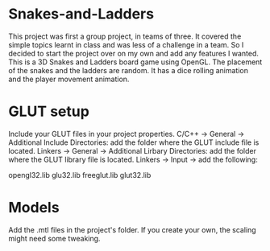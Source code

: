 Snakes-and-Ladders
==================

This project was first a group project, in teams of three. It covered the simple topics learnt in class and was less of a challenge in a team. So I decided to start the project over on my own and add any features I wanted.
This is a 3D Snakes and Ladders board game using OpenGL. The placement of the snakes and the ladders are random. It has a dice rolling animation and the player movement animation.

GLUT setup
==========

Include your GLUT files in your project properties.
C/C++ -> General -> Additional Include Directories: add the folder where the GLUT include file is located.
Linkers -> General -> Additional Lirbary Directories: add the folder where the GLUT library file is located.
Linkers -> Input -> add the following:

opengl32.lib
glu32.lib
freeglut.lib
glut32.lib

Models
======

Add the .mtl files in the project's folder.
If you create your own, the scaling might need some tweaking.
